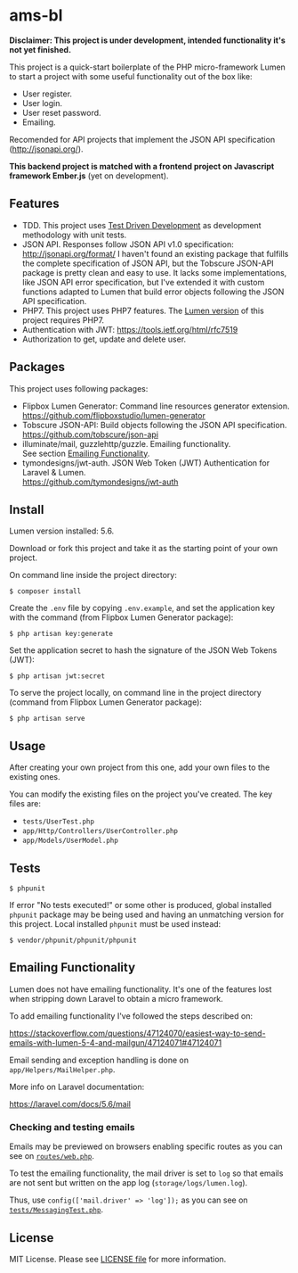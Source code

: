 # ams-bl

**Disclaimer: This project is under development, intended functionality it's
not yet finished.**

This project is a quick-start boilerplate of the PHP micro-framework Lumen to
start a project with some useful functionality out of the box like:
- User register.
- User login.
- User reset password.
- Emailing.

Recomended for API projects that implement the JSON API specification
(http://jsonapi.org/).

**This backend project is matched with a frontend project on Javascript framework
Ember.js** (yet on development).


## Features

- TDD. This project uses [Test Driven Development](https://www.agilealliance.org/glossary/tdd/)
as development methodology with unit tests.
- JSON API. Responses follow JSON API v1.0 specification:
http://jsonapi.org/format/
I haven't found an existing package that fulfills the complete specification
of JSON API, but the Tobscure JSON-API package is pretty clean and easy to use.
It lacks some implementations, like JSON API error specification, but I've
extended it with custom functions adapted to Lumen that build error objects
following the JSON API specification.
- PHP7. This project uses PHP7 features. The
[Lumen version](https://lumen.laravel.com/docs/5.6#installation)
of this project requires PHP7.
- Authentication with JWT: https://tools.ietf.org/html/rfc7519
- Authorization to get, update and delete user.


## Packages

This project uses following packages:

- Flipbox Lumen Generator: Command line resources generator extension.  
  https://github.com/flipboxstudio/lumen-generator
- Tobscure JSON-API: Build objects following the JSON API specification.  
  https://github.com/tobscure/json-api
- illuminate/mail, guzzlehttp/guzzle. Emailing functionality.  
  See section [Emailing Functionality](#emailing-functionality).
- tymondesigns/jwt-auth. JSON Web Token (JWT) Authentication for Laravel & Lumen.  
  https://github.com/tymondesigns/jwt-auth


## Install

Lumen version installed: 5.6.

Download or fork this project and take it as the starting point of your own project.

On command line inside the project directory:

```
$ composer install
```

Create the `.env` file by copying `.env.example`, and set the application key with
the command (from Flipbox Lumen Generator package):

```
$ php artisan key:generate
```

Set the application secret to hash the signature of the JSON Web Tokens (JWT):

```
$ php artisan jwt:secret
```

To serve the project locally, on command line in the project directory (command
from Flipbox Lumen Generator package):

```
$ php artisan serve
```


## Usage

After creating your own project from this one, add your own files to the
existing ones.

You can modify the existing files on the project you've created. The key
files are:

- `tests/UserTest.php`
- `app/Http/Controllers/UserController.php`
- `app/Models/UserModel.php`


## Tests

```
$ phpunit
```

If error "No tests executed!" or some other is produced, global installed
`phpunit` package may be being used and having an unmatching version for this
project. Local installed `phpunit` must be used instead:

```
$ vendor/phpunit/phpunit/phpunit
```


## Emailing Functionality

Lumen does not have emailing functionality. It's one of the features lost when stripping down Laravel to obtain a micro framework.

To add emailing functionality I've followed the steps described on:

https://stackoverflow.com/questions/47124070/easiest-way-to-send-emails-with-lumen-5-4-and-mailgun/47124071#47124071

Email sending and exception handling is done on `app/Helpers/MailHelper.php`.

More info on Laravel documentation:

https://laravel.com/docs/5.6/mail

### Checking and testing emails

Emails may be previewed on browsers enabling specific routes as you can see on [`routes/web.php`](routes/web.php).

To test the emailing functionality, the mail driver is set to `log` so that emails
are not sent but written on the app log (`storage/logs/lumen.log`).

Thus, use `config(['mail.driver' => 'log']);` as you can see on [`tests/MessagingTest.php`](tests/MessagingTest.php).


## License

MIT License. Please see [LICENSE file](LICENSE) for more information.

